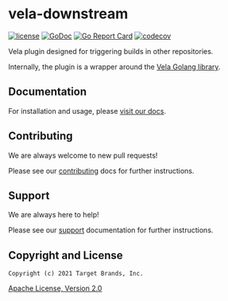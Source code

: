 # vela-downstream

[![license](https://img.shields.io/crates/l/gl.svg)](../LICENSE)
[![GoDoc](https://godoc.org/github.com/go-vela/vela-downstream?status.svg)](https://godoc.org/github.com/go-vela/vela-downstream)
[![Go Report Card](https://goreportcard.com/badge/go-vela/vela-downstream)](https://goreportcard.com/report/go-vela/vela-downstream)
[![codecov](https://codecov.io/gh/go-vela/vela-downstream/branch/master/graph/badge.svg)](https://codecov.io/gh/go-vela/vela-downstream)

Vela plugin designed for triggering builds in other repositories.

Internally, the plugin is a wrapper around the [Vela Golang library](https://github.com/go-vela/sdk-go).

## Documentation

For installation and usage, please [visit our docs](https://go-vela.github.io/docs).

## Contributing

We are always welcome to new pull requests!

Please see our [contributing](CONTRIBUTING.md) docs for further instructions.

## Support

We are always here to help!

Please see our [support](SUPPORT.md) documentation for further instructions.

## Copyright and License

```
Copyright (c) 2021 Target Brands, Inc.
```

[Apache License, Version 2.0](http://www.apache.org/licenses/LICENSE-2.0)
